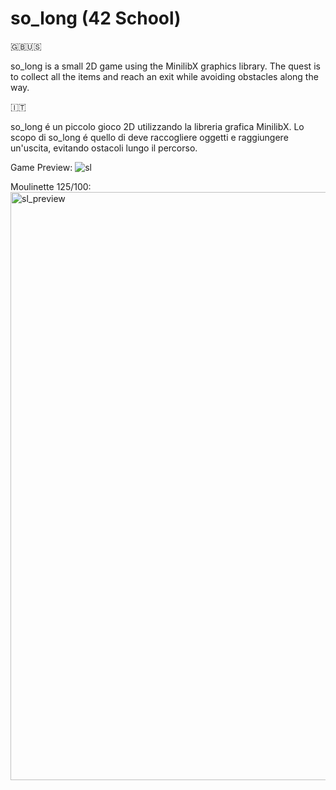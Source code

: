 # so_long (42 School)

🇬🇧🇺🇸

so_long is a small 2D game using the MinilibX graphics library. 
The quest is to collect all the items and reach an exit while avoiding obstacles along the way.

🇮🇹

so_long é un piccolo gioco 2D utilizzando la libreria grafica MinilibX.
Lo scopo di so_long é quello di deve raccogliere oggetti e raggiungere un'uscita, evitando ostacoli lungo il percorso.

Game Preview:
![sl](https://github.com/chsassi/so_long-42/assets/146337608/d7d29949-3528-4c02-b217-ad36f5d8ce7d)

Moulinette 125/100:
<img width="941" alt="sl_preview" src="https://github.com/chsassi/so_long-42/assets/146337608/f00f9b1a-d342-45f3-bf68-3233a4aead23">
